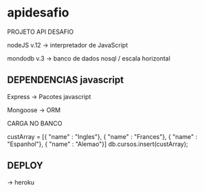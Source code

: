 # apidesafio
PROJETO API DESAFIO



nodeJS v.12  -> interpretador de JavaScript

mondodb v.3 -> banco de dados nosql / escala horizontal


DEPENDENCIAS javascript
------------------------------------------------------
Express -> Pacotes javascript

Mongoose -> ORM

CARGA NO BANCO 

custArray = [{ "name" : "Ingles"}, { "name" : "Frances"}, { "name" : "Espanhol"}, { "name" : "Alemao"}]
db.cursos.insert(custArray);


DEPLOY 
-------------------------------------------------------
 -> heroku
